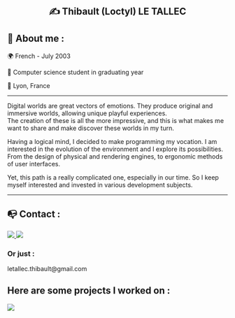 <header>
  
</header>

<body>
  <section>
    <div align="center">
      <h1> ✍️ Thibault (Loctyl) LE TALLEC </h1>
    </div> 
  </section>

  <section>  
    <h2>🔖 About me :</h2>
      <p>🌍 French - July 2003</p>
      <p>📌 Computer science student in graduating year</p>
      <p>📍 Lyon, France</p>
      <hr>
      <p>Digital worlds are great vectors of emotions. They produce original and immersive worlds, allowing unique playful experiences.<br>
      The creation of these is all the more impressive, and this is what makes me want to share and make discover these worlds in my turn.</p>
      <p>Having a logical mind, I decided to make programming my vocation. I am interested in the evolution of the environment and I explore its possibilities. From the design of physical and rendering engines, to ergonomic methods of user interfaces.</p>
      <p>Yet, this path is a really complicated one, especially in our time. So I keep myself interested and invested in various development subjects.</p>
    <hr>
  </section>

  <section>
    <h2> 📭 Contact : </h2>
    <a href="https://www.linkedin.com/in/thibault-le-tallec/" target="_blank">
      <img src="https://img.shields.io/badge/LinkedIn-0077B5?style=for-the-badge&logo=linkedin&logoColor=white"/>
    </a>
    <a href="mailto:letallec.thibault@gmail.com" target="_blank">
      <img src="https://img.shields.io/badge/Gmail-D14836?style=for-the-badge&logo=gmail&logoColor=white"/>
    </a>
    <h3>Or just :</h3>
    <p>letallec.thibault@gmail.com</p>
  </section>  

  <h2>Here are some projects I worked on : </h2>
  <a href="https://loctryl.itch.io/" target="_blank">
      <img src="https://img.shields.io/badge/ItchIo-0077B5?style=for-the-badge&logo=linkedin&logoColor=white"/>
    </a>
</body>

<!--
**Loctryl/Loctryl** is a ✨ _special_ ✨ repository because its `README.md` (this file) appears on your GitHub profile.
Here are some ideas to get you started:
- 🔭 I’m currently working on ...
- 🌱 I’m currently learning ...
- 👯 I’m looking to collaborate on ...
- 🤔 I’m looking for help with ...
- 💬 Ask me about ...
- 📫 How to reach me: ...
- 😄 Pronouns: ...
- ⚡ Fun fact: ...
-->
